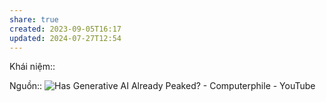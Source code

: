 ```yaml
---
share: true
created: 2023-09-05T16:17
updated: 2024-07-27T12:54
---
```

Khái niệm:: 

Nguồn:: ![Has Generative AI Already Peaked? - Computerphile - YouTube](https://youtu.be/dDUC-LqVrPU?si=H161x-mOwjjMfhH7&t=479)